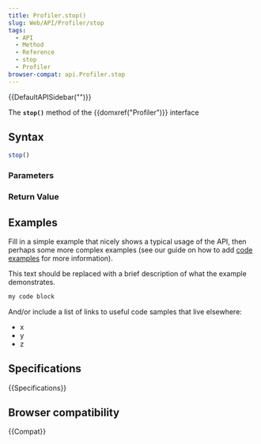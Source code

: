 ```yaml
---
title: Profiler.stop()
slug: Web/API/Profiler/stop
tags:
  - API
  - Method
  - Reference
  - stop
  - Profiler
browser-compat: api.Profiler.stop
---
```

{{DefaultAPISidebar("")}}

The **`stop()`** method of the {{domxref("Profiler")}} interface 

## Syntax

```js
stop()
```

### Parameters



### Return Value



## Examples

Fill in a simple example that nicely shows a typical usage of the API, then perhaps some more complex examples (see our guide on how to add [code examples](/en-US/docs/MDN/Contribute/Structures/Code_examples) for more information).

This text should be replaced with a brief description of what the example demonstrates.

```js
my code block
```

And/or include a list of links to useful code samples that live elsewhere:

*   x
*   y
*   z

## Specifications

{{Specifications}}

## Browser compatibility

{{Compat}}

